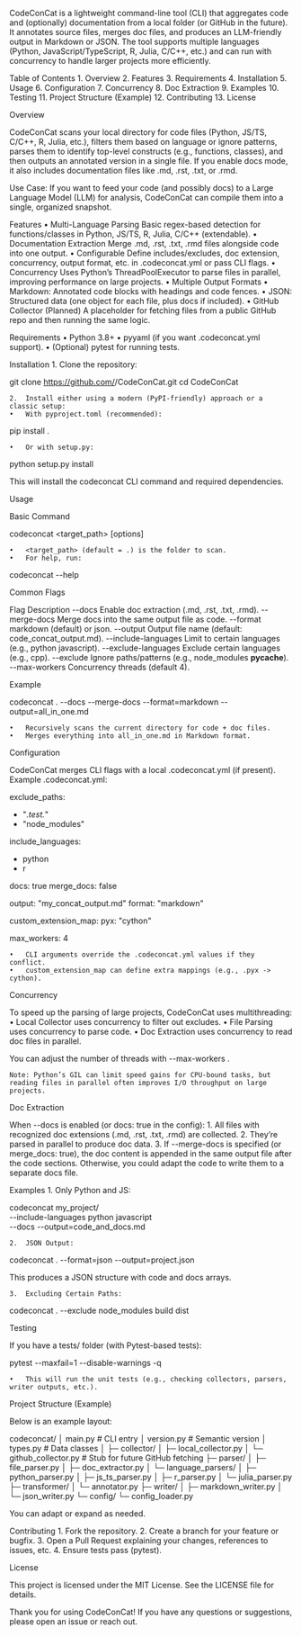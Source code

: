 CodeConCat is a lightweight command-line tool (CLI) that aggregates code and (optionally) documentation from a local folder (or GitHub in the future). It annotates source files, merges doc files, and produces an LLM-friendly output in Markdown or JSON. The tool supports multiple languages (Python, JavaScript/TypeScript, R, Julia, C/C++, etc.) and can run with concurrency to handle larger projects more efficiently.

Table of Contents
	1.	Overview
	2.	Features
	3.	Requirements
	4.	Installation
	5.	Usage
	6.	Configuration
	7.	Concurrency
	8.	Doc Extraction
	9.	Examples
	10.	Testing
	11.	Project Structure (Example)
	12.	Contributing
	13.	License

Overview

CodeConCat scans your local directory for code files (Python, JS/TS, C/C++, R, Julia, etc.), filters them based on language or ignore patterns, parses them to identify top-level constructs (e.g., functions, classes), and then outputs an annotated version in a single file. If you enable docs mode, it also includes documentation files like .md, .rst, .txt, or .rmd.

Use Case: If you want to feed your code (and possibly docs) to a Large Language Model (LLM) for analysis, CodeConCat can compile them into a single, organized snapshot.

Features
	•	Multi-Language Parsing
Basic regex-based detection for functions/classes in Python, JS/TS, R, Julia, C/C++ (extendable).
	•	Documentation Extraction
Merge .md, .rst, .txt, .rmd files alongside code into one output.
	•	Configurable
Define includes/excludes, doc extension, concurrency, output format, etc. in .codeconcat.yml or pass CLI flags.
	•	Concurrency
Uses Python’s ThreadPoolExecutor to parse files in parallel, improving performance on large projects.
	•	Multiple Output Formats
	•	Markdown: Annotated code blocks with headings and code fences.
	•	JSON: Structured data (one object for each file, plus docs if included).
	•	GitHub Collector (Planned)
A placeholder for fetching files from a public GitHub repo and then running the same logic.

Requirements
	•	Python 3.8+
	•	pyyaml (if you want .codeconcat.yml support).
	•	(Optional) pytest for running tests.

Installation
	1.	Clone the repository:

git clone https://github.com/<YourUsername>/CodeConCat.git
cd CodeConCat


	2.	Install either using a modern (PyPI-friendly) approach or a classic setup:
	•	With pyproject.toml (recommended):

pip install .


	•	Or with setup.py:

python setup.py install



This will install the codeconcat CLI command and required dependencies.

Usage

Basic Command

codeconcat <target_path> [options]

	•	<target_path> (default = .) is the folder to scan.
	•	For help, run:

codeconcat --help



Common Flags

Flag	Description
--docs	Enable doc extraction (.md, .rst, .txt, .rmd).
--merge-docs	Merge docs into the same output file as code.
--format	markdown (default) or json.
--output	Output file name (default: code_concat_output.md).
--include-languages	Limit to certain languages (e.g., python javascript).
--exclude-languages	Exclude certain languages (e.g., cpp).
--exclude	Ignore paths/patterns (e.g., node_modules __pycache__).
--max-workers	Concurrency threads (default 4).

Example

codeconcat . --docs --merge-docs --format=markdown --output=all_in_one.md

	•	Recursively scans the current directory for code + doc files.
	•	Merges everything into all_in_one.md in Markdown format.

Configuration

CodeConCat merges CLI flags with a local .codeconcat.yml (if present). Example .codeconcat.yml:

exclude_paths:
  - "*.test.*"
  - "node_modules"

include_languages:
  - python
  - r

docs: true
merge_docs: false

output: "my_concat_output.md"
format: "markdown"

custom_extension_map:
  pyx: "cython"

max_workers: 4

	•	CLI arguments override the .codeconcat.yml values if they conflict.
	•	custom_extension_map can define extra mappings (e.g., .pyx -> cython).

Concurrency

To speed up the parsing of large projects, CodeConCat uses multithreading:
	•	Local Collector uses concurrency to filter out excludes.
	•	File Parsing uses concurrency to parse code.
	•	Doc Extraction uses concurrency to read doc files in parallel.

You can adjust the number of threads with --max-workers <N>.

	Note: Python’s GIL can limit speed gains for CPU-bound tasks, but reading files in parallel often improves I/O throughput on large projects.

Doc Extraction

When --docs is enabled (or docs: true in the config):
	1.	All files with recognized doc extensions (.md, .rst, .txt, .rmd) are collected.
	2.	They’re parsed in parallel to produce doc data.
	3.	If --merge-docs is specified (or merge_docs: true), the doc content is appended in the same output file after the code sections. Otherwise, you could adapt the code to write them to a separate docs file.

Examples
	1.	Only Python and JS:

codeconcat my_project/ \
  --include-languages python javascript \
  --docs --output=code_and_docs.md


	2.	JSON Output:

codeconcat . --format=json --output=project.json

This produces a JSON structure with code and docs arrays.

	3.	Excluding Certain Paths:

codeconcat . --exclude node_modules build dist

Testing

If you have a tests/ folder (with Pytest-based tests):

pytest --maxfail=1 --disable-warnings -q

	•	This will run the unit tests (e.g., checking collectors, parsers, writer outputs, etc.).

Project Structure (Example)

Below is an example layout:

codeconcat/
│   main.py                  # CLI entry
│   version.py               # Semantic version
│   types.py                 # Data classes
│
├─ collector/
│   ├─ local_collector.py
│   └─ github_collector.py   # Stub for future GitHub fetching
├─ parser/
│   ├─ file_parser.py
│   ├─ doc_extractor.py
│   └─ language_parsers/
│       ├─ python_parser.py
│       ├─ js_ts_parser.py
│       ├─ r_parser.py
│       └─ julia_parser.py
├─ transformer/
│   └─ annotator.py
├─ writer/
│   ├─ markdown_writer.py
│   └─ json_writer.py
└─ config/
    └─ config_loader.py

You can adapt or expand as needed.

Contributing
	1.	Fork the repository.
	2.	Create a branch for your feature or bugfix.
	3.	Open a Pull Request explaining your changes, references to issues, etc.
	4.	Ensure tests pass (pytest).

License

This project is licensed under the MIT License. See the LICENSE file for details.

Thank you for using CodeConCat! If you have any questions or suggestions, please open an issue or reach out.
